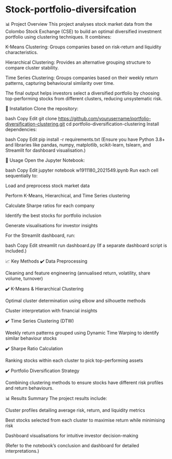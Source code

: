 # Stock-portfolio-diversifcation
📊 Project Overview
This project analyses stock market data from the Colombo Stock Exchange (CSE) to build an optimal diversified investment portfolio using clustering techniques. It combines:

K-Means Clustering: Groups companies based on risk-return and liquidity characteristics.

Hierarchical Clustering: Provides an alternative grouping structure to compare cluster stability.

Time Series Clustering: Groups companies based on their weekly return patterns, capturing behavioural similarity over time.

The final output helps investors select a diversified portfolio by choosing top-performing stocks from different clusters, reducing unsystematic risk.

🔧 Installation
Clone the repository:

bash
Copy
Edit
git clone https://github.com/yourusername/portfolio-diversification-clustering.git
cd portfolio-diversification-clustering
Install dependencies:

bash
Copy
Edit
pip install -r requirements.txt
(Ensure you have Python 3.8+ and libraries like pandas, numpy, matplotlib, scikit-learn, tslearn, and Streamlit for dashboard visualisation.)

🚀 Usage
Open the Jupyter Notebook:

bash
Copy
Edit
jupyter notebook w1911180_2021549.ipynb
Run each cell sequentially to:

Load and preprocess stock market data

Perform K-Means, Hierarchical, and Time Series clustering

Calculate Sharpe ratios for each company

Identify the best stocks for portfolio inclusion

Generate visualisations for investor insights

For the Streamlit dashboard, run:

bash
Copy
Edit
streamlit run dashboard.py
(If a separate dashboard script is included.)

📈 Key Methods
✔️ Data Preprocessing

Cleaning and feature engineering (annualised return, volatility, share volume, turnover)

✔️ K-Means & Hierarchical Clustering

Optimal cluster determination using elbow and silhouette methods

Cluster interpretation with financial insights

✔️ Time Series Clustering (DTW)

Weekly return patterns grouped using Dynamic Time Warping to identify similar behaviour stocks

✔️ Sharpe Ratio Calculation

Ranking stocks within each cluster to pick top-performing assets

✔️ Portfolio Diversification Strategy

Combining clustering methods to ensure stocks have different risk profiles and return behaviours.

📊 Results Summary
The project results include:

Cluster profiles detailing average risk, return, and liquidity metrics

Best stocks selected from each cluster to maximise return while minimising risk

Dashboard visualisations for intuitive investor decision-making

(Refer to the notebook’s conclusion and dashboard for detailed interpretations.)


